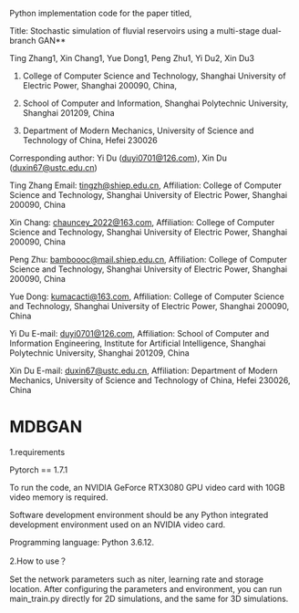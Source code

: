 Python implementation code for the paper titled,

Title: Stochastic simulation of fluvial reservoirs using a multi-stage dual-branch GAN**

Ting Zhang1, Xin Chang1, Yue Dong1, Peng Zhu1, Yi Du2, Xin Du3

1. College of Computer Science and Technology, Shanghai University of Electric Power, Shanghai 200090, China, 

2. School of Computer and Information, Shanghai Polytechnic University, Shanghai 201209, China

3. Department of Modern Mechanics, University of Science and Technology of China, Hefei 230026

Corresponding author: Yi Du (duyi0701@126.com), Xin Du (duxin67@ustc.edu.cn)

Ting Zhang Email: tingzh@shiep.edu.cn, Affiliation: College of Computer Science and Technology, Shanghai University of Electric Power, Shanghai 200090, China

Xin Chang: chauncey_2022@163.com, Affiliation: College of Computer Science and Technology, Shanghai University of Electric Power, Shanghai 200090, China

Peng Zhu: bamboooc@mail.shiep.edu.cn, Affiliation: College of Computer Science and Technology, Shanghai University of Electric Power, Shanghai 200090, China

Yue Dong: kumacacti@163.com, Affiliation: College of Computer Science and Technology, Shanghai University of Electric Power, Shanghai 200090, China

Yi Du E-mail: duyi0701@126.com, Affiliation: School of Computer and Information Engineering, Institute for Artificial Intelligence, Shanghai Polytechnic University, Shanghai 201209, China

Xin Du E-mail: duxin67@ustc.edu.cn, Affiliation: Department of Modern Mechanics, University of Science and Technology of China, Hefei 230026, China

# MDBGAN


1.requirements

Pytorch == 1.7.1

To run the code, an NVIDIA GeForce RTX3080 GPU video card with 10GB video memory is required. 

Software development environment should be any Python integrated development environment used on an NVIDIA video card. 

Programming language: Python 3.6.12. 

2.How to use？


Set the network parameters such as niter, learning rate and storage location.  After configuring the parameters and environment, you can run main_train.py directly for 2D simulations, and the same for 3D simulations.


